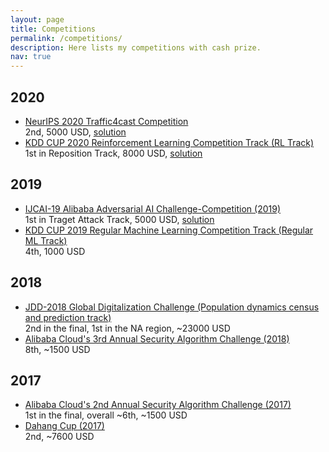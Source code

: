 ```yaml
---
layout: page
title: Competitions
permalink: /competitions/
description: Here lists my competitions with cash prize.
nav: true
---
```


<div class="publications">
<h2 class="year">2020</h2>
<ul>
  <li><a href="https://www.iarai.ac.at/traffic4cast/competitions/traffic4cast-2020-core/?leaderboard">NeurIPS 2020 Traffic4cast Competition</a></li>
  <li style="list-style-type:none;">2nd, 5000 USD, <a href="https://github.com/wufanyou/Traffic4Cast-2020-TLab">solution</a></li>
  <li><a href="https://www.kdd.org/kdd2020/kdd-cup">KDD CUP 2020 Reinforcement Learning Competition Track (RL Track)</a> </li>
  <li style="list-style-type:none;">1st in Reposition Track, 8000 USD, <a href="/assets/pdf/kdd-cup-2020-rl-solution.pdf">solution</a></li>
</ul>
<h2 class="year">2019</h2>
<ul>
  <li><a href="https://tianchi.aliyun.com/competition/entrance/231701/information">IJCAI-19 Alibaba Adversarial AI Challenge-Competition (2019)</a></li>
  <li style="list-style-type:none;">1st in Traget Attack Track, 5000 USD, <a href="https://github.com/wufanyou/EPGD">solution</a></li>
  <li><a href="https://dianshi.baidu.com/competition/29/rule">KDD CUP 2019 Regular Machine Learning Competition Track (Regular ML Track)</a></li>
  <li style="list-style-type:none;">4th, 1000 USD</li>
</ul>
<h2 class="year">2018</h2>
<ul>
  <li><a href="https://jdder-history.jd.com/act/JDDiscovery2018"> JDD-2018 Global Digitalization Challenge (Population dynamics census and prediction track)</a></li>
  <li style="list-style-type:none;">2nd in the final, 1st in the NA region, ~23000 USD</li>
  <li><a href="https://tianchi.aliyun.com/">Alibaba Cloud's 3rd Annual Security Algorithm Challenge (2018)</a></li>
  <li style="list-style-type:none;">8th, ~1500 USD</li>
</ul>
<h2 class="year">2017</h2>
<ul>
  <li><a href="https://tianchi.aliyun.com/">Alibaba Cloud's 2nd Annual Security Algorithm Challenge (2017)</a></li>
  <li style="list-style-type:none;">1st in the final, overall ~6th, ~1500 USD</li>
  <li><a href="https://tianchi.aliyun.com/">Dahang Cup (2017)</a></li>
  <li style="list-style-type:none;">2nd, ~7600 USD</li>
</ul>
</div>